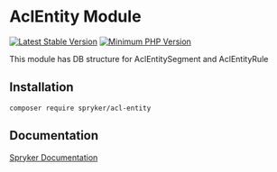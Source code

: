 # AclEntity Module
[![Latest Stable Version](https://poser.pugx.org/spryker/acl-entity/v/stable.svg)](https://packagist.org/packages/spryker/acl-entity)
[![Minimum PHP Version](https://img.shields.io/badge/php-%3E%3D%207.3-8892BF.svg)](https://php.net/)

This module has DB structure for AclEntitySegment and AclEntityRule 

## Installation

```
composer require spryker/acl-entity
```

## Documentation

[Spryker Documentation](https://academy.spryker.com/developing_with_spryker/module_guide/modules.html)
